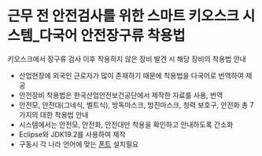 # 근무 전 안전검사를 위한 스마트 키오스크 시스템_다국어 안전장구류 착용법
키오스크에서 장구류 검사 이후 착용하지 않은 장비 발견 시 해당 장비의 착용법 안내
- 산업현장에 외국인 근로자가 많이 존재하기 때문에 착용법을 다국어로 번역하여 제공
- 안전장비 착용법은 한국산업안전보건공단에서 제작한 자료를 사용, 번역
- 안전모, 안전대(그네식, 벨트식), 방독마스크, 방진마스크, 청력 보호구, 안전화 총 7가지의 대한 착용법 안내
- 시스템에서는 안전모, 안전화, 안전대만 착용을 확인하고 안내하도록 간소화
- Eclipse와 JDK19.2를 사용하여 제작
- 구동시 각 나라 언어에 맞는 [폰트](/다국어_폰트) 설치필요
